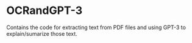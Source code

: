 # OCRandGPT-3
Contains the code for extracting text from PDF files and using GPT-3 to explain/sumarize those text.
